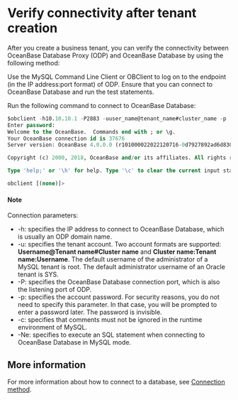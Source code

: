 # Verify connectivity after tenant creation

After you create a business tenant, you can verify the connectivity between OceanBase Database Proxy (ODP) and OceanBase Database by using the following method:

Use the MySQL Command Line Client or OBClient to log on to the endpoint (in the IP address:port format) of ODP. Ensure that you can connect to OceanBase Database and run the test statements.

Run the following command to connect to OceanBase Database:

```sql
$obclient -h10.10.10.1 -P2883 -uuser_name@tenant_name#cluster_name -p
Enter password:
Welcome to the OceanBase.  Commands end with ; or \g.
Your OceanBase connection id is 37676
Server version: OceanBase 4.0.0.0 (r101000022022120716-0d7927892ad6d830e28437af099f018b0ad9a322) (Built Dec  7 2022 16:22:15)

Copyright (c) 2000, 2018, OceanBase and/or its affiliates. All rights reserved.

Type 'help;' or '\h' for help. Type '\c' to clear the current input statement.

obclient [(none)]>
```

  <main id="notice" type='explain'>
    <h4>Note</h4>
    <p>Connection parameters:</p>
    <ul>
    <li>-h: specifies the IP address to connect to OceanBase Database, which is usually an ODP domain name. </li>
    <li>-u: specifies the tenant account. Two account formats are supported: <strong>Username@Tenant name#Cluster name</strong> and <strong>Cluster name:Tenant name:Username</strong>. The default username of the administrator of a MySQL tenant is root. The default administrator username of an Oracle tenant is SYS. </li>
    <li>-P: specifies the OceanBase Database connection port, which is also the listening port of ODP. </li>
    <li>-p: specifies the account password. For security reasons, you do not need to specify this parameter. In that case, you will be prompted to enter a password later. The password is invisible. </li>
    <li>-c: specifies that comments must not be ignored in the runtime environment of MySQL. </li>
    <li>-Ne: specifies to execute an SQL statement when connecting to OceanBase Database in MySQL mode. </li>
    </ul>
  </main>

## More information

For more information about how to connect to a database, see [ Connection method](../../../../3.develop/1.application-development-of-mysql-mode/1.database-connection-with-client-of-mysql-mode/1.connection-methods-overview-of-mysql-mode.md).
